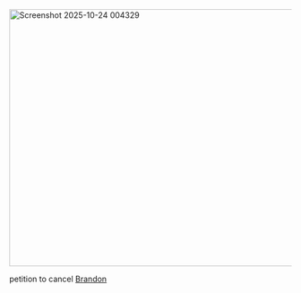 
<img width="602" height="459" alt="Screenshot 2025-10-24 004329" src="https://github.com/user-attachments/assets/1b153366-803d-4925-9dd7-70c7fa4d6ea0" />


petition to cancel [Brandon](https://github.com/kasperpwns)
